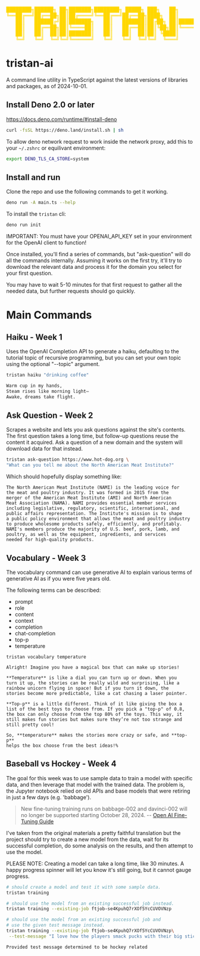 <!--prettier-ignore-->
<pre style="color: gold;">
████████╗██████╗ ██╗███████╗████████╗ █████╗ ███╗   ██╗       █████╗ ██╗
╚══██╔══╝██╔══██╗██║██╔════╝╚══██╔══╝██╔══██╗████╗  ██║      ██╔══██╗██║
   ██║   ██████╔╝██║███████╗   ██║   ███████║██╔██╗ ██║█████╗███████║██║
   ██║   ██╔══██╗██║╚════██║   ██║   ██╔══██║██║╚██╗██║╚════╝██╔══██║██║
   ██║   ██║  ██║██║███████║   ██║   ██║  ██║██║ ╚████║      ██║  ██║██║
   ╚═╝   ╚═╝  ╚═╝╚═╝╚══════╝   ╚═╝   ╚═╝  ╚═╝╚═╝  ╚═══╝      ╚═╝  ╚═╝╚═╝
</pre>

# tristan-ai

A command line utility in TypeScript against the latest versions of libraries and packages, as of 2024-10-01.

## Install Deno 2.0 or later

https://docs.deno.com/runtime/#install-deno

```bash
curl -fsSL https://deno.land/install.sh | sh
```

To allow deno network request to work inside the network proxy, add this to your `~/.zshrc` or equilivant environment:

```bash
export DENO_TLS_CA_STORE=system
```

## Install and run

Clone the repo and use the following commands to get it working.

```bash
deno run -A main.ts --help
```

To install the `tristan` cli:

```bash
deno run init
```

IMPORTANT: You must have your OPENAI_API_KEY set in your environment for the
OpenAI client to function!

Once installed, you'll find a series of commands, but "ask-question"
will do all the commands internally. Assuming it works on the first try,
it'll try to download the relevant data and process it for the domain
you select for your first question.

You may have to wait 5-10 minutes for that first request to gather all
the needed data, but further requests should go quickly.

# Main Commands

## Haiku - Week 1

Uses the OpenAI Completion API to generate a haiku, defaulting to the
tutorial topic of recursive programming, but you can set your own topic
using the optional "--topic" argument.

```bash
tristan haiku "drinking coffee"
```

```bash
Warm cup in my hands,
Steam rises like morning light—
Awake, dreams take flight.
```

## Ask Question - Week 2

Scrapes a website and lets you ask questions against the site's
contents. The first question takes a long time, but follow-up
questions reuse the content it acquired. Ask a question of a new
domain and the system will download data for that instead.

```bash
tristan ask-question https://www.hot-dog.org \
"What can you tell me about the North American Meat Institute?"
```

Which should hopefully display something like:

```
The North American Meat Institute (NAMI) is the leading voice for
the meat and poultry industry. It was formed in 2015 from the
merger of the American Meat Institute (AMI) and North American
Meat Association (NAMA). NAMI provides essential member services
including legislative, regulatory, scientific, international, and
public affairs representation. The Institute's mission is to shape
a public policy environment that allows the meat and poultry industry
to produce wholesome products safely, efficiently, and profitably.
NAMI's members produce the majority of U.S. beef, pork, lamb, and
poultry, as well as the equipment, ingredients, and services
needed for high-quality products.
```

## Vocabulary - Week 3

The vocabulary command can use generative AI to explain various terms
of generative AI as if you were five years old.

The following terms can be described:

- prompt
- role
- content
- context
- completion
- chat-completion
- top-p
- temperature

```commandline
tristan vocabulary temperature
```

```
Alright! Imagine you have a magical box that can make up stories!

**Temperature** is like a dial you can turn up or down. When you
turn it up, the stories can be really wild and surprising, like a
rainbow unicorn flying in space! But if you turn it down, the
stories become more predictable, like a cat chasing a laser pointer.

**Top-p** is a little different. Think of it like giving the box a
list of the best toys to choose from. If you pick a "top-p" of 0.8,
the box can only choose from the top 80% of the toys. This way, it
still makes fun stories but makes sure they’re not too strange and
still pretty cool!

So, **temperature** makes the stories more crazy or safe, and **top-p**
helps the box choose from the best ideas!%
```

## Baseball vs Hockey - Week 4

The goal for this week was to use sample data to train a model with
specific data, and then leverage that model with the trained data.
The problem is, the Jupyter notebook relied on old APIs and base
models that were retiring in just a few days (e.g. 'babbage').

> New fine-tuning training runs on babbage-002 and davinci-002 will
> no longer be supported starting October 28, 2024.
> -- [Open AI Fine-Tuning Guide](https://platform.openai.com/docs/guides/fine-tuning/which-models-can-be-fine-tuned)

I've taken from the original materials a pretty faithful translation
but the project should try to create a new model from the data, wait
for its successful completion, do some analysis on the results, and
then attempt to use the model.

PLEASE NOTE: Creating a model can take a long time, like 30 minutes.
A happy progress spinner will let you know it's still going, but it
cannot gauge progress.

```bash
# should create a model and test it with some sample data.
tristan training
```

```bash
# should use the model from an existing successful job instead.
tristan training --existing-job ftjob-se4KpuhQ7rXOf5YcCUVOVNzp
```

```bash
# should use the model from an existing successful job and
# use the given test message instead.
tristan training --existing-job ftjob-se4KpuhQ7rXOf5YcCUVOVNzp\
 --test-message "I love how the players smack pucks with their big sticks"

```

```
Provided test message determined to be hockey related
```

